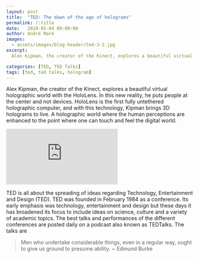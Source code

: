 ```yaml
---
layout: post
title:  "TED: The dawn of the age of holograms"
permalink: /:title
date:   2018-05-04 00:00:00
author: André Maré
images:
  - assets/images/blog-header/ted-3-2.jpg
excerpt:
  Alex Kipman, the creator of the Kinect, explores a beautiful virtual holographic world with the HoloLens. In this new reality, he puts people at the center and not devices. HoloLens is the first fully untethered holographic computer, and with this technology, Kipman brings 3D holograms to live. A holographic world where the human perceptions are enhanced to the point where one can touch and feel the digital world.

categories: [TED, TED Talks]
tags: [ted, ted talks, hologram]
---
```


Alex Kipman, the creator of the Kinect, explores a beautiful virtual holographic world with the HoloLens. In this new reality, he puts people at the center and not devices. HoloLens is the first fully untethered holographic computer, and with this technology, Kipman brings 3D holograms to live. A holographic world where the human perceptions are enhanced to the point where one can touch and feel the digital world.

<div class="container">
<iframe src="https://www.youtube.com/embed/1cQbMP3I5Sk?rel=0" frameborder="0" allow="autoplay; encrypted-media" allowfullscreen class="video"></iframe>
</div>

TED is all about the spreading of ideas regarding Technology, Entertainment and Design (TED). TED was founded in February 1984 as a conference. Its early emphasis was technology, entertainment and design but these days it has broadened its focus to include ideas on science, culture and a variety of academic topics. The best talks and performances of the different conferences are posted daily on a podcast also known as TEDTalks. The talks are

> Men who undertake considerable things, even in a regular way, ought to give us ground to presume ability. ~ Edmund Burke
